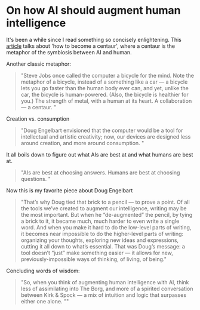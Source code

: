 # On how AI should augment human intelligence

It's been a while since I read something so concisely enlightening. This [article](https://jods.mitpress.mit.edu/pub/issue3-case) talks about 'how to become a centaur', where a centaur is the metaphor of the symbiosis between AI and human.

Another classic metaphor:
> "Steve Jobs once called the computer a bicycle for the mind. Note the metaphor of a bicycle, instead of a something like a car — a bicycle lets you go faster than the human body ever can, and yet, unlike the car, the bicycle is human-powered. (Also, the bicycle is healthier for you.) The strength of metal, with a human at its heart. A collaboration — a centaur. "

Creation vs. consumption
> "Doug Engelbart envisioned that the computer would be a tool for intellectual and artistic creativity; now, our devices are designed less around creation, and more around consumption. "

It all boils down to figure out what AIs are best at and what humans are best at.
> "AIs are best at choosing answers. Humans are best at choosing questions. "

Now this is my favorite piece about Doug Engelbart
> "That’s why Doug tied that brick to a pencil — to prove a point.  Of all the tools we’ve created to augment our intelligence, writing may be the most important.  But when he “de-augmented” the pencil, by tying a brick to it, it became much, much harder to even write a single word.  And when you make it hard to do the low-level parts of writing, it becomes near impossible to do the higher-level parts of writing: organizing your thoughts, exploring new ideas and expressions, cutting it all down to what’s essential.  That was Doug’s message: a tool doesn’t “just” make something easier — it allows for new, previously-impossible ways of thinking, of living, of being."

Concluding words of wisdom:
> "So, when you think of augmenting human intelligence with AI, think less of assimilating into The Borg, and more of a spirited conversation between Kirk & Spock — a mix of intuition and logic that surpasses either one alone. ""